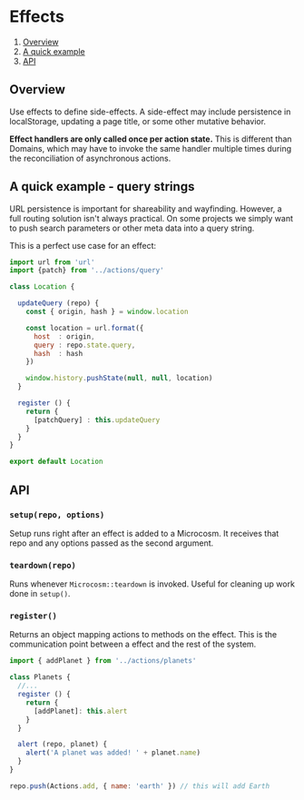 # Effects

1. [Overview](#overview)
2. [A quick example](#a-quick-example---query-strings)
3. [API](#api)

## Overview

Use effects to define side-effects. A side-effect may include
persistence in localStorage, updating a page title, or some other
mutative behavior.

**Effect handlers are only called once per action state.** This is
different than Domains, which may have to invoke the same handler
multiple times during the reconciliation of asynchronous actions.

## A quick example - query strings

URL persistence is important for shareability and wayfinding. However,
a full routing solution isn't always practical. On some projects we
simply want to push search parameters or other meta data into a query
string.

This is a perfect use case for an effect:

```javascript
import url from 'url'
import {patch} from '../actions/query'

class Location {

  updateQuery (repo) {
    const { origin, hash } = window.location

    const location = url.format({
      host  : origin,
      query : repo.state.query,
      hash  : hash
    })

    window.history.pushState(null, null, location)
  }

  register () {
    return {
      [patchQuery] : this.updateQuery
    }
  }
}

export default Location
```

## API

### `setup(repo, options)`

Setup runs right after an effect is added to a Microcosm. It receives
that repo and any options passed as the second argument.

### `teardown(repo)`

Runs whenever `Microcosm::teardown` is invoked. Useful for cleaning up
work done in `setup()`.

### `register()`

Returns an object mapping actions to methods on the effect. This is the
communication point between a effect and the rest of the system.

```javascript
import { addPlanet } from '../actions/planets'

class Planets {
  //...
  register () {
    return {
      [addPlanet]: this.alert
    }
  }

  alert (repo, planet) {
    alert('A planet was added! ' + planet.name)
  }
}

repo.push(Actions.add, { name: 'earth' }) // this will add Earth
```
